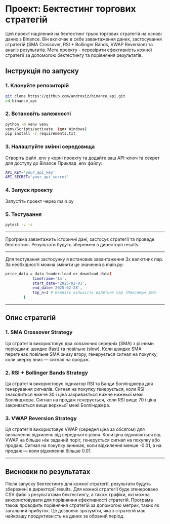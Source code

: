 # Проект: Бектестинг торгових стратегій

Цей проект націлений на бектестинг трьох торгових стратегій на основі даних з Binance. Він включає в себе завантаження даних, застосування стратегій (SMA Crossover, RSI + Bollinger Bands, VWAP Reversion) та аналіз результатів. Мета проекту - перевірити ефективність кожної стратегії за допомогою бектестингу та порівняння результатів.

## Інструкція по запуску

### 1. Клонуйте репозиторій

```bash
git clone https://github.com/androxiz/binance_api.git
cd binance_api
```

### 2. Встановіть залежності
```bash
python -m venv venv
venv/Scripts/activate  (для Windows)
pip install -r requirements.txt
```

### 3. Налаштуйте змінні середовища
Створіть файл .env у корні проекту та додайте ваш API-ключ та секрет для доступу до Binance
Приклад .env файлу:
```bash
API_KEY='your_api_key'
API_SECRET='your_api_secret'
```

### 4. Запуск проекту
Запустіть проект через main.py


### 5. Тестування
```bash
pytest -v -s
```
---
Програма завантажить історичні дані, застосує стратегії та проведе бектестинг. Результати будуть збережені в директорії results.

---
Для тестування застосунку я встановив завантаження 3х валютних пар. За необхідності можна змінити це значення в main.py:
```bash
price_data = data_loader.load_or_download_data(
            timeframe='1m',
            start_date='2025-02-01',
            end_date='2025-02-28',
            top_n=3 # Вкажіть кількість валютних пар (Максимум 100)
        )
```

---

## Опис стратегій
### 1. SMA Crossover Strategy
Ця стратегія використовує два ковзаючих середніх (SMA) з різними періодами: швидке (fast) та повільне (slow). Коли швидке SMA перетинає повільне SMA знизу вгору, генерується сигнал на покупку, коли зверху вниз — сигнал на продаж.
### 2. RSI + Bollinger Bands Strategy
Ця стратегія використовує індикатор RSI та Банди Боллінджера для генерування сигналів. Сигнал на покупку генерується, коли RSI знаходиться нижче 30 і ціна закривається нижче нижньої межі Боллінджера. Сигнал на продаж генерується, коли RSI вище 70 і ціна закривається вище верхньої межі Боллінджера.

### 3. VWAP Reversion Strategy 
Ця стратегія використовує VWAP (середня ціна за обсягом) для визначення відхилень від середнього рівня. Коли ціна відхиляється від VWAP на більше ніж заданий поріг, генерується сигнал на покупку або продаж. Сигнал на покупку виникає, коли відхилення менше -0.01, а на продаж — коли відхилення більше 0.01.

---
## Висновки по результатах
Після запуску бектестингу для кожної стратегії, результати будуть збережені в директорії results. Для кожної стратегії буде згенеровано CSV файл з результатами бектестингу, а також графіки, які можна використовувати для порівняння ефективності стратегій.
Програма також проводить порівняння стратегій за допомогою метрик, таких як загальний прибуток. Це дозволяє зрозуміти, яка з стратегій має найкращу продуктивність на даних за обраний період.
